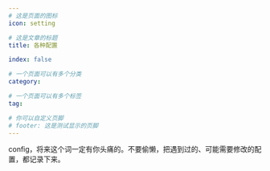 ```yaml
---
# 这是页面的图标
icon: setting

# 这是文章的标题
title: 各种配置

index: false

# 一个页面可以有多个分类
category: 

# 一个页面可以有多个标签
tag: 

# 你可以自定义页脚
# footer: 这是测试显示的页脚
---
```






config，将来这个词一定有你头痛的。不要偷懒，把遇到过的、可能需要修改的配置，都记录下来。
